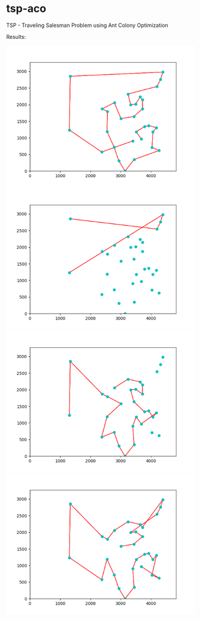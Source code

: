 # tsp-aco
TSP - Traveling Salesman Problem using Ant Colony Optimization

Results:

![Alt Text](https://github.com/JailsonLiberato/tsp-aco/blob/master/files/caminho_das_formiguinhas.png)
![Alt Text](https://github.com/JailsonLiberato/tsp-aco/blob/master/files/caminho_das_formiguinhas2.png)
![Alt Text](https://github.com/JailsonLiberato/tsp-aco/blob/master/files/caminho_das_formiguinhas3.png)
![Alt Text](https://github.com/JailsonLiberato/tsp-aco/blob/master/files/caminho_das_formiguinhas4.png)
